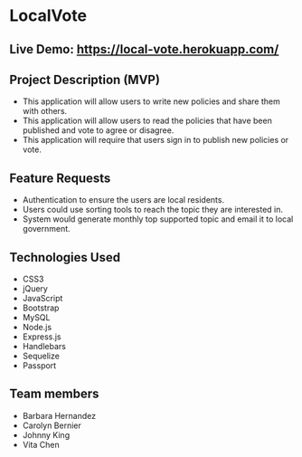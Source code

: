 # LocalVote

## Live Demo: https://local-vote.herokuapp.com/

## Project Description (MVP)
 - This application will allow users to write new policies and share them with others.
 - This application will allow users to read the policies that have been published and vote to agree or disagree.
 - This application will require that users sign in to publish new policies or vote.

## Feature Requests
- Authentication to ensure the users are local residents.
- Users could use sorting tools to reach the topic they are interested in.
- System would generate monthly top supported topic and email it to local government.

## Technologies Used
- CSS3
- jQuery
- JavaScript
- Bootstrap
- MySQL
- Node.js
- Express.js
- Handlebars
- Sequelize
- Passport

## Team members
- Barbara Hernandez
- Carolyn Bernier
- Johnny King
- Vita Chen


